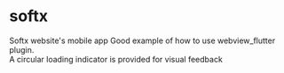 # softx

Softx website's mobile app
Good example of how to use webview_flutter plugin.  
A circular loading indicator is provided for visual feedback
